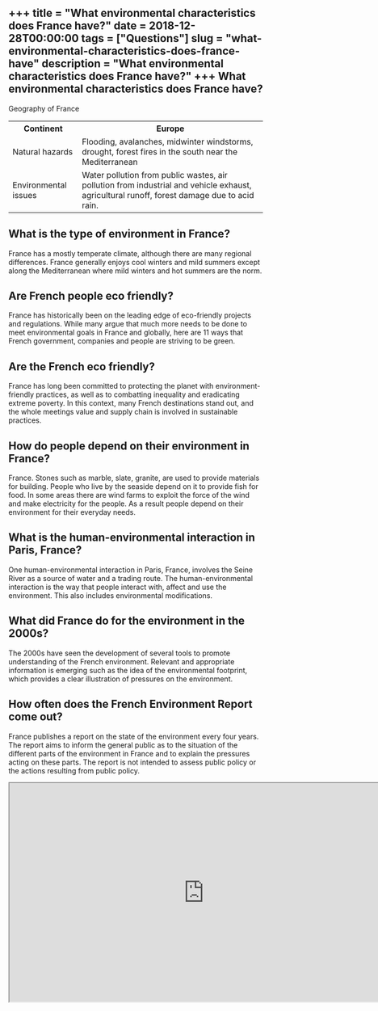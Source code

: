 +++
title = "What environmental characteristics does France have?"
date = 2018-12-28T00:00:00
tags = ["Questions"]
slug = "what-environmental-characteristics-does-france-have"
description = "What environmental characteristics does France have?"
+++
What environmental characteristics does France have?
----------------------------------------------------

Geography of France

<table><tr><th>Continent</th><th>Europe</th></tr><tr><td>Natural hazards</td><td>Flooding, avalanches, midwinter windstorms, drought, forest fires in the south near the Mediterranean</td></tr><tr><td>Environmental issues</td><td>Water pollution from public wastes, air pollution from industrial and vehicle exhaust, agricultural runoff, forest damage due to acid rain.</td></tr></table>

What is the type of environment in France?
------------------------------------------

France has a mostly temperate climate, although there are many regional differences. France generally enjoys cool winters and mild summers except along the Mediterranean where mild winters and hot summers are the norm.

Are French people eco friendly?
-------------------------------

France has historically been on the leading edge of eco-friendly projects and regulations. While many argue that much more needs to be done to meet environmental goals in France and globally, here are 11 ways that French government, companies and people are striving to be green.

Are the French eco friendly?
----------------------------

France has long been committed to protecting the planet with environment-friendly practices, as well as to combatting inequality and eradicating extreme poverty. In this context, many French destinations stand out, and the whole meetings value and supply chain is involved in sustainable practices.

How do people depend on their environment in France?
----------------------------------------------------

France. Stones such as marble, slate, granite, are used to provide materials for building. People who live by the seaside depend on it to provide fish for food. In some areas there are wind farms to exploit the force of the wind and make electricity for the people. As a result people depend on their environment for their everyday needs.

What is the human-environmental interaction in Paris, France?
-------------------------------------------------------------

One human-environmental interaction in Paris, France, involves the Seine River as a source of water and a trading route. The human-environmental interaction is the way that people interact with, affect and use the environment. This also includes environmental modifications.

What did France do for the environment in the 2000s?
----------------------------------------------------

The 2000s have seen the development of several tools to promote understanding of the French environment. Relevant and appropriate information is emerging such as the idea of the environmental footprint, which provides a clear illustration of pressures on the environment.

How often does the French Environment Report come out?
------------------------------------------------------

France publishes a report on the state of the environment every four years. The report aims to inform the general public as to the situation of the different parts of the environment in France and to explain the pressures acting on these parts. The report is not intended to assess public policy or the actions resulting from public policy.

<iframe allow="accelerometer; autoplay; clipboard-write; encrypted-media; gyroscope; picture-in-picture" allowfullscreen="" class="__youtube_prefs__  epyt-is-override  no-lazyload" data-no-lazy="1" data-origheight="433" data-origwidth="770" data-skipgform_ajax_framebjll="" height="433" id="_ytid_48642" loading="lazy" src="https://www.youtube.com/embed/HEeIz7Py4Kg?enablejsapi=1&autoplay=0&cc_load_policy=0&cc_lang_pref=&iv_load_policy=1&loop=0&modestbranding=0&rel=1&fs=1&playsinline=0&autohide=2&theme=dark&color=red&controls=1&" title="YouTube player" width="770"></iframe>
